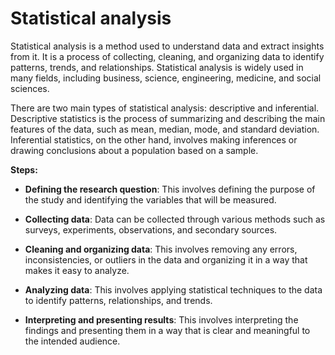 # Statistical analysis

Statistical analysis is a method used to understand data and extract insights from it. It is a process of collecting, cleaning, and organizing data to identify patterns, trends, and relationships. Statistical analysis is widely used in many fields, including business, science, engineering, medicine, and social sciences.

There are two main types of statistical analysis: descriptive and inferential. Descriptive statistics is the process of summarizing and describing the main features of the data, such as mean, median, mode, and standard deviation. Inferential statistics, on the other hand, involves making inferences or drawing conclusions about a population based on a sample.

**Steps:**

* **Defining the research question**: This involves defining the purpose of the study and identifying the variables that will be measured.

* **Collecting data**: Data can be collected through various methods such as surveys, experiments, observations, and secondary sources.

* **Cleaning and organizing data**: This involves removing any errors, inconsistencies, or outliers in the data and organizing it in a way that makes it easy to analyze.

* **Analyzing data**: This involves applying statistical techniques to the data to identify patterns, relationships, and trends.

* **Interpreting and presenting results**: This involves interpreting the findings and presenting them in a way that is clear and meaningful to the intended audience.

